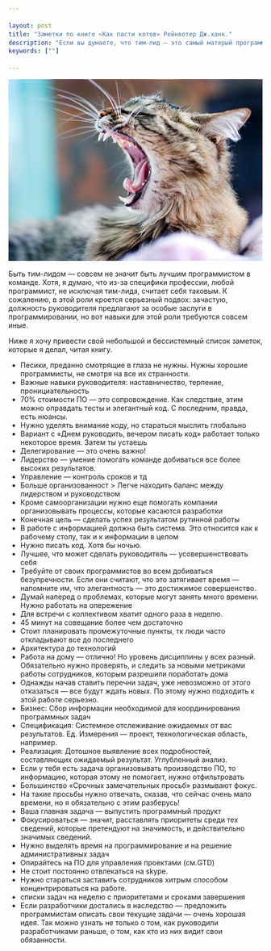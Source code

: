 ```yaml
---

layout: post
title: "Заметки по книге «Как пасти котов» Рейнвотер Дж.ханк."
description: "Если вы думаете, что тим-лид — это самый матерый программист в команде, то у меня для вас плохие новости…"
keywords: [""]

---
```


![](/assets/articles-assets/cat.jpg)

Быть тим-лидом — совсем не значит быть лучшим программистом в команде. Хотя, 
я думаю, что из-за специфики профессии, любой программист, не исключая тим-лида,
считает себя таковым. К сожалению, в этой роли кроется серьезный подвох:
зачастую, должность руководителя предлагают за особые заслуги в программировании,
но вот навыки для этой роли требуются совсем иные.

Ниже я хочу привести свой небольшой и бессистемный список заметок, которые я делал,
читая книгу.

- Песики, преданно смотрящие в глаза не нужны. Нужны хорошие программисты, не смотря на все их странности.
- Важные навыки руководителя: наставничество, терпение, пронициательность
- 70% стоимости ПО — это сопровождение. Как следствие, этим можно оправдать тесты и элегантный код. С последним, правда, есть нюансы.
- Нужно уделять внимание коду, но стараться мыслить глобально
- Вариант с «Днем руководить, вечером писать код» работает только некоторое время. Затем ты устаешь
- Делегирование — это очень важно!
- Лидерство — умение помогать команде добиваться все более высоких результатов.
- Управление — контроль сроков и тд
- Больше организованност > Легче находить баланс между лидерством и руководством
- Кроме самоорганизации нужно еще помогать компании организовывать процессы, которые касаются разработки
- Конечная цель — сделать успех результатом рутинной работы
- В работе с информацией должна быть система. Это относится как к рабочему столу, так и к информации в целом
- Нужно писать код. Хотя бы ночью.
- Лучшее, что может сделать руководитель — усовершенствовать себя
- Требуйте от своих программистов во всем добиваться безупречности. Если они считают, что это затягивает время — напомните им, что элегантность — это достижимое совершенство.
- Думай наперед о проблемах, которые могут занять много времени. Нужно работать на опережение
- Для встречи с коллективом хватит одного раза в неделю.
- 45 минут на совещание более чем достаточно
- Стоит планировать промежуточные пункты, тк люди часто откладывают все до последнего
- Архитектура до технологий
- Работа на дому — отлично! Но уровень дисциплины у всех разный. Обязательно нужно проверять, и следить за новыми метриками работы сотрудников, которым разрешили поработать дома
- Однажды начав ставить перечни задач, уже невозможно от этого отказаться — все будут ждать новых. По этому нужно подходить к этой работе серьезно.
- Бизнес: Сбор информации необходимой для координирования программных задач
- Спецификация: Системное отслеживание ожидаемых от вас результатов. Ед. Измерения — проект, технологическая область, например.
- Реализация: Дотошное выявление всех подробностей, составляющих ожидаемый результат. Углубленный анализ.
- Если у тебя есть задача организовывать производство ПО, то информацию, которая этому не помогает, нужно отфильтровать
- Большинство «Срочных замечательных просьб» размывают фокус.
- На такие просьбы нужно отвечать, сказав, что сейчас очень мало времени, но я обязательно с этим разберусь!
- Ваша главная задача — выпустить программный продукт
- Фокусироваться — значит, расставлять приоритеты среди тех сведений, которые претендуют на значимость, и действительно значимых сведений.
- Нужно выделять время на программирование и на решение административных задач
- Опирайтесь на ПО для управления проектами (см.GTD)
- Не стоит постоянно отвлекаться на skype.
- Нужно стараться заставить сотрудников хитрым способом концентрироваться на работе.
- списки задач на неделю с приоритетами и сроками завершения
- Если разработчики достались в наследство — предложить программистам описать свои текущие задачи — очень хорошая идея. Так можно узнать не только о том, как руководили разработчиками раньше, о том, как кто из них видит свои обязанности.
